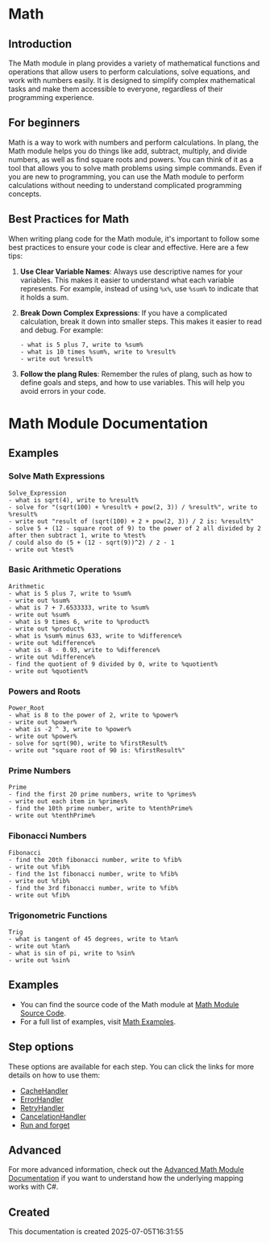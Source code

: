﻿# Math

## Introduction
The Math module in plang provides a variety of mathematical functions and operations that allow users to perform calculations, solve equations, and work with numbers easily. It is designed to simplify complex mathematical tasks and make them accessible to everyone, regardless of their programming experience.

## For beginners
Math is a way to work with numbers and perform calculations. In plang, the Math module helps you do things like add, subtract, multiply, and divide numbers, as well as find square roots and powers. You can think of it as a tool that allows you to solve math problems using simple commands. Even if you are new to programming, you can use the Math module to perform calculations without needing to understand complicated programming concepts.

## Best Practices for Math
When writing plang code for the Math module, it's important to follow some best practices to ensure your code is clear and effective. Here are a few tips:

1. **Use Clear Variable Names**: Always use descriptive names for your variables. This makes it easier to understand what each variable represents. For example, instead of using `%x%`, use `%sum%` to indicate that it holds a sum.

2. **Break Down Complex Expressions**: If you have a complicated calculation, break it down into smaller steps. This makes it easier to read and debug. For example:
   ```plang
   - what is 5 plus 7, write to %sum%
   - what is 10 times %sum%, write to %result%
   - write out %result%
   ```

3. **Follow the plang Rules**: Remember the rules of plang, such as how to define goals and steps, and how to use variables. This will help you avoid errors in your code.

# Math Module Documentation

## Examples

### Solve Math Expressions
```PLang
Solve_Expression
- what is sqrt(4), write to %result%
- solve for "(sqrt(100) + %result% + pow(2, 3)) / %result%", write to %result%
- write out "result of (sqrt(100) + 2 + pow(2, 3)) / 2 is: %result%"
- solve 5 + (12 - square root of 9) to the power of 2 all divided by 2 after then subtract 1, write to %test%
/ could also do (5 + (12 - sqrt(9))^2) / 2 - 1
- write out %test%
```

### Basic Arithmetic Operations
```PLang
Arithmetic
- what is 5 plus 7, write to %sum%
- write out %sum%
- what is 7 + 7.6533333, write to %sum%
- write out %sum%
- what is 9 times 6, write to %product%
- write out %product%
- what is %sum% minus 633, write to %difference%
- write out %difference%
- what is -8 - 0.93, write to %difference%
- write out %difference%
- find the quotient of 9 divided by 0, write to %quotient%
- write out %quotient%
```

### Powers and Roots
```PLang
Power_Root
- what is 8 to the power of 2, write to %power%
- write out %power%
- what is -2 ^ 3, write to %power%
- write out %power%
- solve for sqrt(90), write to %firstResult%
- write out "square root of 90 is: %firstResult%"
```

### Prime Numbers
```PLang
Prime
- find the first 20 prime numbers, write to %primes%
- write out each item in %primes%
- find the 10th prime number, write to %tenthPrime%
- write out %tenthPrime%
```

### Fibonacci Numbers
```PLang
Fibonacci
- find the 20th fibonacci number, write to %fib%
- write out %fib%
- find the 1st fibonacci number, write to %fib%
- write out %fib%
- find the 3rd fibonacci number, write to %fib%
- write out %fib%
```

### Trigonometric Functions
```PLang
Trig
- what is tangent of 45 degrees, write to %tan%
- write out %tan%
- what is sin of pi, write to %sin%
- write out %sin%
```

## Examples
- You can find the source code of the Math module at [Math Module Source Code](https://github.com/PLangHQ/plang/blob/main/PLang/Modules/Math/Program.cs).
- For a full list of examples, visit [Math Examples](https://github.com/PLangHQ/plang/tree/main/Tests/Math).

## Step options
These options are available for each step. You can click the links for more details on how to use them:
- [CacheHandler](./modules/handlers/CachingHandler.md)
- [ErrorHandler](./modules/handlers/ErrorHandler.md)
- [RetryHandler](./modules/handlers/RetryHandler.md)
- [CancelationHandler](./moduels/CancelationHandler.md)
- [Run and forget](./moduels/RunAndForget.md)

## Advanced
For more advanced information, check out the [Advanced Math Module Documentation](./PLang.Modules.MathModule_advanced.md) if you want to understand how the underlying mapping works with C#.

## Created
This documentation is created 2025-07-05T16:31:55